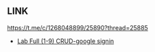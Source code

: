 ## LINK

https://t.me/c/1268048899/25890?thread=25885


- [Lab Full (1-9) CRUD-google signin](https://github.com/ipinzr/firebase_demo.git)
 